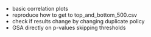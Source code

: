 * basic correlation plots
* reproduce how to get to top_and_bottom_500.csv
* check if results change by changing duplicate policy
* GSA directly on p-values skipping thresholds
